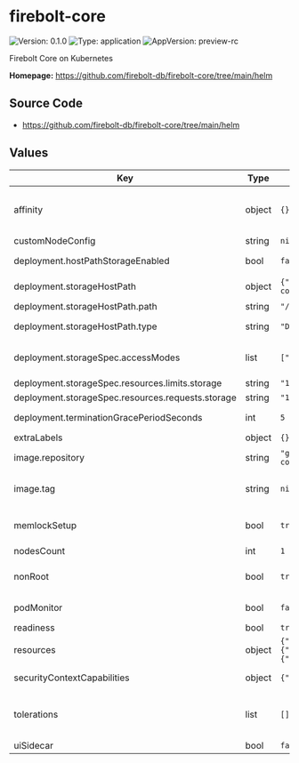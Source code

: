 # firebolt-core

![Version: 0.1.0](https://img.shields.io/badge/Version-0.1.0-informational?style=flat-square) ![Type: application](https://img.shields.io/badge/Type-application-informational?style=flat-square) ![AppVersion: preview-rc](https://img.shields.io/badge/AppVersion-preview--rc-informational?style=flat-square)

Firebolt Core on Kubernetes

**Homepage:** <https://github.com/firebolt-db/firebolt-core/tree/main/helm>

## Source Code

* <https://github.com/firebolt-db/firebolt-core/tree/main/helm>

## Values

| Key | Type | Default | Description |
|-----|------|---------|-------------|
| affinity | object | `{}` | affinity allows you to configure pod affinity and anti-affinity. See: https://kubernetes.io/docs/concepts/scheduling-eviction/assign-pod-node/ |
| customNodeConfig | string | `nil` | custom configuration for nodes |
| deployment.hostPathStorageEnabled | bool | `false` | `deployment.storageHostPath` is used instead. Only one mode is active at a time. |
| deployment.storageHostPath | object | `{"path":"/var/lib/firebolt-core","type":"DirectoryOrCreate"}` | hostPath settings used when hostPathStorageEnabled=true |
| deployment.storageHostPath.path | string | `"/var/lib/firebolt-core"` | path on the node's filesystem to store data |
| deployment.storageHostPath.type | string | `"DirectoryOrCreate"` | hostPath type, e.g. DirectoryOrCreate, Directory, File, etc. |
| deployment.storageSpec.accessModes | list | `["ReadWriteOnce"]` | PersistentVolumeClaim spec used when hostPathStorageEnabled=false. Ignored when hostPathStorageEnabled=true. |
| deployment.storageSpec.resources.limits.storage | string | `"1Gi"` |  |
| deployment.storageSpec.resources.requests.storage | string | `"1Gi"` |  |
| deployment.terminationGracePeriodSeconds | int | `5` | give a few seconds of grace time on shutdown to allow queries to finish |
| extraLabels | object | `{}` | extra labels to assign to each pod |
| image.repository | string | `"ghcr.io/firebolt-db/firebolt-core"` | use a custom ECR repository to pull the Docker image used by the pods |
| image.tag | string | `nil` | use a custom Docker image tag; when unspecified the app version from chart will be used instead |
| memlockSetup | bool | `true` | automatically attempt to set memlock limits on container startup; not necessary if your nodes already have a large enough memlock limit. |
| nodesCount | int | `1` | number of nodes to deploy |
| nonRoot | bool | `true` | enable non-root mode, requires a compatible Firebolt Core docker image; recent images are all non-root |
| podMonitor | bool | `false` | deploy a PodMonitor for Prometheus metrics scraping |
| readiness | bool | `true` | readiness check on each pod |
| resources | object | `{"limits":{"memory":"4Gi"},"requests":{"cpu":"1","memory":"4Gi"}}` | resources for each pod; at least 1 core is advised |
| securityContextCapabilities | object | `{"drop":["ALL"]}` | specify custom security context capabilities for firebolt container |
| tolerations | list | `[]` | tolerations allows you to configure pod tolerations. See: https://kubernetes.io/docs/concepts/scheduling-eviction/taint-and-toleration/ |
| uiSidecar | bool | `false` | deploy 1 Core UI sidecar for each node |

